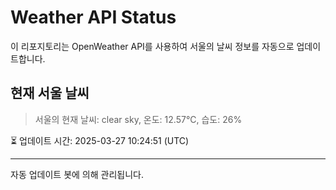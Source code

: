 
# Weather API Status

이 리포지토리는 OpenWeather API를 사용하여 서울의 날씨 정보를 자동으로 업데이트합니다.

## 현재 서울 날씨
> 서울의 현재 날씨: clear sky, 온도: 12.57°C, 습도: 26%

⏳ 업데이트 시간: 2025-03-27 10:24:51 (UTC)

---
자동 업데이트 봇에 의해 관리됩니다.

